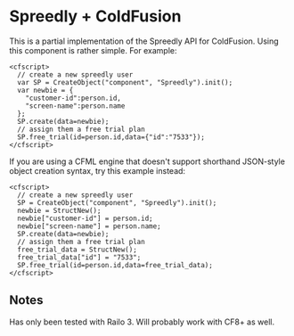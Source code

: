 Spreedly + ColdFusion
====

This is a partial implementation of the Spreedly API for ColdFusion. Using this component is rather simple. For example:

    <cfscript>
      // create a new spreedly user
      var SP = CreateObject("component", "Spreedly").init();
      var newbie = {
        "customer-id":person.id,
        "screen-name":person.name
      };
      SP.create(data=newbie);
      // assign them a free trial plan
      SP.free_trial(id=person.id,data={"id":"7533"});
    </cfscript>
    
If you are using a CFML engine that doesn't support shorthand JSON-style object creation syntax, try this example instead:

    <cfscript>
      // create a new spreedly user
      SP = CreateObject("component", "Spreedly").init();
      newbie = StructNew();
      newbie["customer-id"] = person.id;
      newbie["screen-name"] = person.name;
      SP.create(data=newbie);
      // assign them a free trial plan
      free_trial_data = StructNew();
      free_trial_data["id"] = "7533";
      SP.free_trial(id=person.id,data=free_trial_data);
    </cfscript>
    
Notes
---

Has only been tested with Railo 3. Will probably work with CF8+ as well.